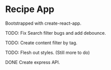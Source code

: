 # Recipe App

Bootstrapped with create-react-app.

TODO: Fix Search filter bugs and add debounce.

TODO: Create content filter by tag.

TODO: Flesh out styles. (Still more to do)

DONE Create express API.

